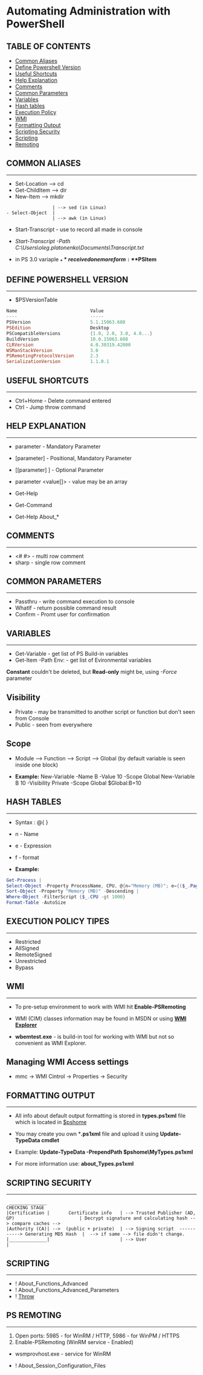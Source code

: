 # Automating Administration with PowerShell

## TABLE OF CONTENTS
- [Common Aliases](#CommonAliases)
- [Define Powershell Version](#PSVersion)
- [Useful Shortcuts](#Shortcuts)
- [Help Explanation](#Help)
- [Comments](#Comments)
- [Common Parameters](#Parameters)
- [Variables](#Variables)
- [Hash tables](#HashTables)
- [Execution Policy](#ExecPolicy)
- [WMI](#WMI)
- [Formatting Output](#Output)
- [Scripting Security](#Security)
- [Scripting](#Scripting)
- [Remoting](#Remoting)


## COMMON ALIASES <a name="CommonAliases"></a>
-------------------------------
- Set-Location --> cd
- Get-ChildItem --> dir
- New-Item --> mkdir
```
                 | --> sed (in Linux)
- Select-Object  |  
                 | --> awk (in Linux)
```
- Start-Transcript - use to record all made in console
- *Start-Transcript -Path C:\Users\oleg.platonenko\Documents\Transcript.txt*

- in PS 3.0 variaple **$_** received one more form: **$PSItem**

## DEFINE POWERSHELL VERSION <a name="PSVersion"></a>
-------------------------------
- $PSVersionTable
```powershell
Name                           Value
----                           -----
PSVersion                      5.1.15063.608
PSEdition                      Desktop
PSCompatibleVersions           {1.0, 2.0, 3.0, 4.0...}
BuildVersion                   10.0.15063.608
CLRVersion                     4.0.30319.42000
WSManStackVersion              3.0
PSRemotingProtocolVersion      2.3
SerializationVersion           1.1.0.1
```

## USEFUL SHORTCUTS <a name="Shortcuts"></a>
-------------------------------
- Ctrl+Home - Delete command entered
- Ctrl - Jump throw command 

## HELP EXPLANATION <a name="Help"></a>
-------------------------------
- parameter <value> - Mandatory Parameter
- [parameter] <value> - Positional, Mandatory Parameter
- [[parameter] <value>] - Optional Parameter
- parameter <value[]> - value may be an array

- Get-Help
- Get-Command
- Get-Help About_*

## COMMENTS <a name="Comments"></a>
-------------------------------
- <# #> - multi row comment 
- sharp - single row comment 
 
## COMMON PARAMETERS <a name="Parameters"></a>
-------------------------------
- Passthru - write command execution to console
- WhatIf - return possible command result
- Confirm - Promt user for confirmation

## VARIABLES <a name="Variables"></a>
-------------------------------
- Get-Variable - get list of PS Build-in variables
- Get-Item -Path Env: - get list of Evironmental variables 

**Constant** couldn't be deleted, but **Read-only** might be, using *-Force* parameter

## Visibility
- Private - may be transmitted to another script or function but don't seen from Console
- Public - seen from everywhere

## Scope
- Module --> Function --> Script --> Global (by default variable is seen inside one block)  

- **Example:**
New-Variable -Name B -Value 10 -Scope Global
New-Variable B 10 -Visibility Private -Scope Global
$Global:B=10

## HASH TABLES <a name="HashTables"></a>
-------------------------------
- Syntax : @{ }
- n - Name
- e - Expression
- f - format

- **Example:**
```powershell
Get-Process | 
Select-Object -Property ProcessName, CPU, @{n="Memory (MB)"; e={($_.PagedMemorySize)/1MB}} | 
Sort-Object -Property "Memory (MB)" -Descending | 
Where-Object -FilterScript {$_.CPU -gt 1000}
Format-Table -AutoSize
```

## EXECUTION POLICY TIPES <a name="ExecPolicy"></a>
-------------------------------
- Restricted
- AllSigned
- RemoteSigned
- Unrestricted
- Bypass

## WMI <a name="WMI"></a>
-------------------------------
- To pre-setup environment to work with WMI hit **Enable-PSRemoting**

- WMI (CIM) classes information may be found in MSDN or using [**WMI Explorer**](https://wmie.codeplex.com/releases/view/135794) 
- **wbemtest.exe** - is build-in tool for working with WMI but not so convenient as WMI Explorer.

## Managing WMI Access settings
- mmc -> WMI Cintrol -> Properties -> Security

## FORMATTING OUTPUT <a name="Output"></a>
-------------------------------
- All info about default output formatting is stored in **types.ps1xml** file which is located in [$pshome](C:\Windows\System32\WindowsPowerShell\v1.0)
- You may create you own ***.ps1xml** file and upload it using **Update-TypeData cmdlet** 

- Example:
**Update-TypeData -PrependPath $pshome\MyTypes.ps1xml**

- For more information use: **about_Types.ps1xml**

## SCRIPTING SECURITY <a name="Security"></a>
-------------------------------
```
 ______________                                                                                     CHECKING STAGE
|Certification |       Certificate info   | --> Trusted Publisher (AD, GP)                        | Decrypt signature and calculating hash --> compare caches -->
|Authority (CA)| -->  (public + private)  | --> Signing script  -----------> Generating MD5 Hash  |  --> if same --> file didn't change.
|______________|                          | --> User                                              |
```

## SCRIPTING <a name="Scripting"></a>
----------------------------------
- ! About_Functions_Advanced
- ! About_Functions_Advanced_Parameters
- ! [Throw](https://docs.microsoft.com/en-us/powershell/module/microsoft.powershell.core/about/about_throw?view=powershell-5.1)

## PS REMOTING <a name="Remoting"></a>
----------------------------------
1. Open ports: 5985 - for WinRM / HTTP, 5986 - for WinPM / HTTPS
2. Enable-PSRemoting (WinRM service - Enabled)

- wsmprovhost.exe - service for WinRM

- ! About_Session_Configuration_Files